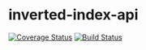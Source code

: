 # inverted-index-api
[![Coverage Status](https://coveralls.io/repos/github/Mcdavid95/inverted-index-api/badge.svg?branch=master)](https://coveralls.io/github/Mcdavid95/inverted-index-api?branch=master)
[![Build Status](https://travis-ci.org/Mcdavid95/inverted-index-api.svg?branch=master)](https://travis-ci.org/Mcdavid95/inverted-index-api)
